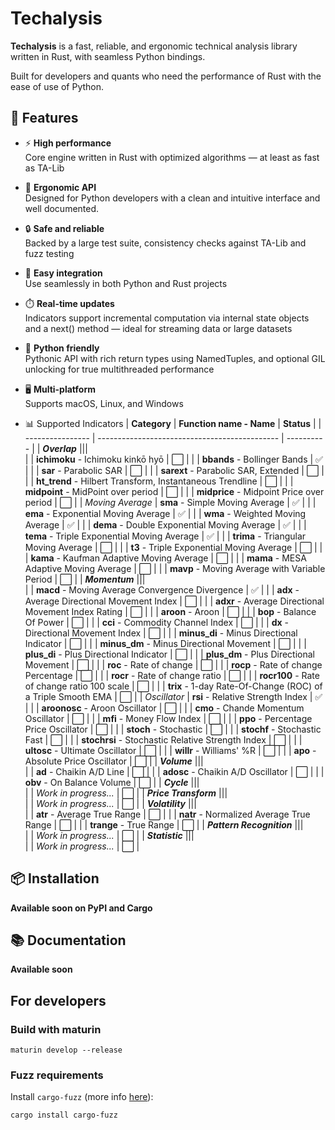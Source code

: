 # Techalysis

**Techalysis** is a fast, reliable, and ergonomic technical analysis library written in Rust, with seamless Python bindings.

Built for developers and quants who need the performance of Rust with the ease of use of Python.

## 🚀 Features

- ⚡ **High performance**  
  Core engine written in Rust with optimized algorithms — at least as fast as TA-Lib

- 🧠 **Ergonomic API**  
  Designed for Python developers with a clean and intuitive interface and well documented.

- 🔒 **Safe and reliable**  
  Backed by a large test suite, consistency checks against TA-Lib and fuzz testing

- 🧩 **Easy integration**  
  Use seamlessly in both Python and Rust projects

- ⏱️ **Real-time updates**  
  Indicators support incremental computation via internal state objects and a next() method — ideal for streaming data or large datasets

- 🐍 **Python friendly**  
  Pythonic API with rich return types using NamedTuples, and optional GIL unlocking for true multithreaded performance

- 🖥️ **Multi-platform**  
  Supports macOS, Linux, and Windows

- 📊 Supported Indicators
  | **Category**              | **Function name - Name**                                        | **Status** |
  | ----------------          | ---------------------------------------------                   | ---------- |
  | **_Overlap_**             |||   
  |                           | **ichimoku** - Ichimoku kinkō hyō                               | ⬜        |
  |                           | **bbands** - Bollinger Bands                                    | ✅        |
  |                           | **sar** - Parabolic SAR                                         | ⬜        |
  |                           | **sarext** - Parabolic SAR, Extended                            | ⬜        |
  |                           | **ht_trend** - Hilbert Transform, Instantaneous Trendline       | ⬜        |
  |                           | **midpoint** - MidPoint over period                             | ⬜        |
  |                           | **midprice** - Midpoint Price over period                       | ⬜        |
  | _Moving Average_          | **sma** - Simple Moving Average                                 | ✅        |
  |                           | **ema** - Exponential Moving Average                            | ✅        |
  |                           | **wma** - Weighted Moving Average                               | ✅        |
  |                           | **dema** - Double Exponential Moving Average                    | ✅        |
  |                           | **tema** - Triple Exponential Moving Average                    | ✅        |
  |                           | **trima** - Triangular Moving Average                           | ⬜        |
  |                           | **t3** - Triple Exponential Moving Average                      | ⬜        |
  |                           | **kama** - Kaufman Adaptive Moving Average                      | ⬜        |
  |                           | **mama** - MESA Adaptive Moving Average                         | ⬜        |
  |                           | **mavp** - Moving Average with Variable Period                  | ⬜        |
  | **_Momentum_**            |||   
  |                           | **macd** - Moving Average Convergence Divergence                | ✅        |
  |                           | **adx** - Average Directional Movement Index                    | ⬜        |
  |                           | **adxr** - Average Directional Movement Index Rating            | ⬜        |
  |                           | **aroon** - Aroon                                               | ⬜        |
  |                           | **bop** - Balance Of Power                                      | ⬜        |
  |                           | **cci** - Commodity Channel Index                               | ⬜        |
  |                           | **dx** - Directional Movement Index                             | ⬜        |
  |                           | **minus_di** - Minus Directional Indicator                      | ⬜        |
  |                           | **minus_dm** - Minus Directional Movement                       | ⬜        |
  |                           | **plus_di** - Plus Directional Indicator                        | ⬜        |
  |                           | **plus_dm** - Plus Directional Movement                         | ⬜        |
  |                           | **roc** - Rate of change                                        | ⬜        |
  |                           | **rocp** - Rate of change Percentage                            | ⬜        |
  |                           | **rocr** - Rate of change ratio                                 | ⬜        |
  |                           | **rocr100** - Rate of change ratio 100 scale                    | ⬜        |
  |                           | **trix** - 1-day Rate-Of-Change (ROC) of a Triple Smooth EMA    | ⬜        |
  |  _Oscillator_             | **rsi** - Relative Strength Index                               | ✅        |
  |                           | **aroonosc** - Aroon Oscillator                                 | ⬜        |
  |                           | **cmo** - Chande Momentum Oscillator                            | ⬜        |
  |                           | **mfi** - Money Flow Index                                      | ⬜        |
  |                           | **ppo** - Percentage Price Oscillator                           | ⬜        |
  |                           | **stoch** - Stochastic                                          | ⬜        |
  |                           | **stochf** - Stochastic Fast                                    | ⬜        |
  |                           | **stochrsi** - Stochastic Relative Strength Index               | ⬜        |
  |                           | **ultosc** - Ultimate Oscillator                                | ⬜        |
  |                           | **willr** - Williams' %R                                        | ⬜        |
  |                           | **apo** - Absolute Price Oscillator                             | ⬜        |
  | **_Volume_**              |||   
  |                           | **ad** - Chaikin A/D Line                                       | ⬜        |
  |                           | **adosc** - Chaikin A/D Oscillator                              | ⬜        |
  |                           | **obv** - On Balance Volume                                     | ⬜        |
  | **_Cycle_**               |||   
  |                           | _Work in progress..._                                           | ⬜        |
  | **_Price Transform_**     |||   
  |                           | _Work in progress..._                                           | ⬜        |
  | **_Volatility_**          |||   
  |                           | **atr** - Average True Range                                    | ⬜        |
  |                           | **natr** - Normalized Average True Range                        | ⬜        |
  |                           | **trange** - True Range                                         | ⬜        |
  | **_Pattern Recognition_** |||   
  |                           | _Work in progress..._                                           | ⬜        |
  | **_Statistic_**           |||   
  |                           | _Work in progress..._                                           | ⬜        |

## 📦 Installation

**Available soon on PyPI and Cargo**

## 📚 Documentation

**Available soon**


## For developers

### Build with maturin

```
maturin develop --release
```

### Fuzz requirements

Install `cargo-fuzz` (more info [here](https://github.com/rust-fuzz/cargo-fuzz)):

```
cargo install cargo-fuzz
```
